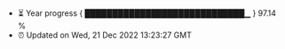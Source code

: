 - ⏳ Year progress { █████████████████████████████▁ } 97.14 %
- ⏰ Updated on Wed, 21 Dec 2022 13:23:27 GMT

